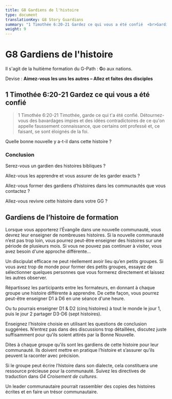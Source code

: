 ```yaml
---
title: G8 Gardiens de l'histoire
type: document
translationKey: G8 Story Guardians
summary: "1 Timothée 6:20-21 Gardez ce qui vous a été confié  <br>Gardiens de l’histoire de formation"
weight: 9
---
```

# G8 Gardiens de l'histoire

Il s'agit de la huitième formation du G-Path : **G**o aux nations.

Devise : **Aimez-vous les uns les autres – Allez et faites des disciples**

## 1 Timothée 6:20-21 Gardez ce qui vous a été confié

>   1 Timothée 6:20-21 Timothée, garde ce qui t'a été confié. Détournez-vous des bavardages impies et des idées contradictoires de ce qu'on appelle faussement connaissance, que certains ont professé et, ce faisant, se sont éloignés de la foi.

Quelle bonne nouvelle y a-t-il dans cette histoire ?

### Conclusion

Serez-vous un gardien des histoires bibliques ?

Allez-vous les apprendre et vous assurer de les garder exacts ?

Allez-vous former des gardiens d’histoires dans les communautés que vous contactez ?

Allez-vous revivre cette histoire dans votre GG ?

## Gardiens de l’histoire de formation

Lorsque vous apporterez l’Évangile dans une nouvelle communauté, vous devrez leur enseigner de nombreuses histoires. Si la nouvelle communauté n’est pas trop loin, vous pourrez peut-être enseigner des histoires sur une période de plusieurs mois. Si vous ne pouvez pas continuer à visiter, vous avez besoin d'une approche différente…

Un discipulat efficace ne peut réellement avoir lieu qu’en petits groupes. Si vous avez trop de monde pour former des petits groupes, essayez de sélectionner quelques personnes que vous formerez directement et laissez les autres observer.

Répartissez les participants entre les formateurs, en donnant à chaque groupe une histoire différente à apprendre. De cette façon, vous pourrez peut-être enseigner D1 à D6 en une séance d'une heure.

Ou tu pourrais enseigner D1 & D2 (cinq histoires) à tout le monde le jour 1, puis le jour 2 partager D3-D6 (sept histoires).

Enseignez l’histoire choisie en utilisant les questions de conclusion suggérées. N’entrez pas dans des discussions trop détaillées, discutez juste suffisamment pour qu’ils soient attirés par la Bonne Nouvelle.

Dites à chaque groupe qu’ils sont les gardiens de cette histoire pour leur communauté. Ils doivent mettre en pratique l’histoire et s’assurer qu’ils peuvent la raconter avec précision.

Si le groupe peut écrire l’histoire dans son dialecte, cela constituera une ressource précieuse pour la communauté. Suivez les directives de traduction dans *G4 Croisement de cultures*.

Un leader communautaire pourrait rassembler des copies des histoires écrites et en faire un trésor communautaire.

